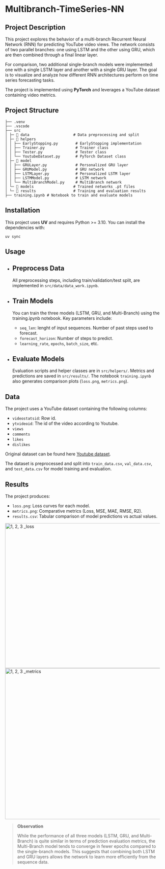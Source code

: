 # Multibranch-TimeSeries-NN
## Project Description
This project explores the behavior of a multi-branch Recurrent Neural Network (RNN) for predicting YouTube video views. The network consists of two parallel branches: one using LSTM and the other using GRU, which are then combined through a final linear layer.  

For comparison, two additional single-branch models were implemented: one with a single LSTM layer and another with a single GRU layer. The goal is to visualize and analyze how different RNN architectures perform on time series forecasting tasks.  

The project is implemented using **PyTorch** and leverages a YouTube dataset containing video metrics.

## Project Structure
```
├── .venv
├── .vscode
├── src
│ ├─ 📂 data                    # Data preprocessing and split
│ ├─ 📂 helpers       
│ │ ├── EarlyStopping.py        # EarlyStopping implementation
│ │ ├── Trainer.py              # Trainer class
│ │ ├── Tester.py               # Tester class
│ │ └── YoutubeDataset.py       # PyTorch Dataset class
│ ├─ 📂 model
│ │ ├── GRULayer.py             # Personalized GRU layer
│ │ ├── GRUModel.py             # GRU network
│ │ ├── LSTMLayer.py            # Personalized LSTM layer
│ │ ├── LSTMModel.py            # LSTM network
│ │ └── MultiBranchModel.py     # MultiBranch network
│ └─ 📂 models                  # Trained networks .pt files
│ └─ 📂 results                 # Training and evaluation results
├── training.ipynb # Notebook to train and evaluate models
```

## Installation

This project uses **UV** and requires Python >= 3.10. You can install the dependencies with:

```
uv sync
```

## Usage
- Preprocess Data
    -

    All preprocessing steps, including train/validation/test split, are implemented in `src/data/data_work.ipynb`.

- Train Models
    - 
    You can train the three models (LSTM, GRU, and Multi-Branch) using the training.ipynb notebook. Key parameters include:
    
    * `seq_len`: lenght of input sequences. Number of past steps used to forecast.
    * `forecast_horizon`: Number of steps to predict.
    * `learning_rate`, `epochs`, `batch_size`, etc.

- Evaluate Models
    -
    Evaluation scripts and helper classes are in `src/helpers/`. Metrics and predictions are saved in `src/results/`. The notebook `training.ipynb` also generates comparison plots (`loss.png`, `metrics.png`).

## Data
The project uses a YouTube dataset containing the following columns:
* `videostatsid`: Row id.
* `ytvideoid`: The id of the video according to Youtube.
* `views`
* `comments`
* `likes`
* `dislikes`

Original dataset can be found here [Youtube dataset](https://github.com/jettisonthenet/timeseries_trending_youtube_videos_2019-04-15_to_2020-04-15).

The dataset is preprocessed and split into `train_data.csv`, `val_data.csv`, and `test_data.csv` for model training and evaluation.

## Results
The project produces:
* `loss.png`: Loss curves for each model.
* `metrics.png`: Comparative metrics (Loss, MSE, MAE, RMSE, R2).
* `results.csv`: Tabular comparison of model predictions vs actual values.

<img width="630" height="470" alt="1, 2, 3 _loss" src="https://github.com/user-attachments/assets/e12a717b-a347-421b-8dc4-533363778f25" />

<img width="989" height="490" alt="1, 2, 3 _metrics" src="https://github.com/user-attachments/assets/bda55003-52de-4376-b7df-fcd19cd40fe0" />


> **Observation**
>
> While the performance of all three models (LSTM, GRU, and Multi-Branch) is quite similar in terms of prediction evaluation metrics, the Multi-Branch model tends to converge in fewer epochs compared to the single-branch models. This suggests that combining both LSTM and GRU layers allows the network to learn more efficiently from the sequence data.
